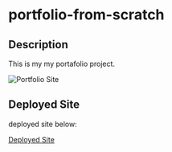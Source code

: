 # portfolio-from-scratch
## Description
This is my my portafolio project. 


![Portfolio Site](./assets/images/HorieonSite.jpg)

## Deployed Site
deployed site below:

[Deployed Site](https://eloy522752868.github.io/portfolio-from-scratch/)